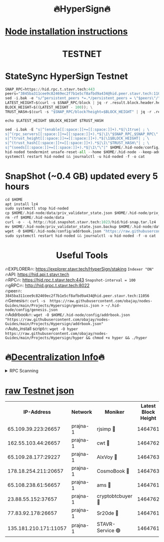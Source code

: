 <h1 align="center"> 🔥HyperSign🔥</h1>

[Node installation instructions](https://github.com/obajay/nodes-Guides/tree/main/Projects/Hypersign)
=

<h1 align="center"> TESTNET</h1>

# StateSync HyperSign Testnet
```python
SNAP_RPC=https://hid.rpc.t.stavr.tech:443
peers="3845ba311cee9c82469ec2f7b1e5cf8afbd9a434@hid.peer.stavr.tech:11056"
sed -i.bak -e "s/^persistent_peers *=.*/persistent_peers = \"$peers\"/" $HOME/.hid-node/config/config.toml
LATEST_HEIGHT=$(curl -s $SNAP_RPC/block | jq -r .result.block.header.height); \
BLOCK_HEIGHT=$((LATEST_HEIGHT - 100)); \
TRUST_HASH=$(curl -s "$SNAP_RPC/block?height=$BLOCK_HEIGHT" | jq -r .result.block_id.hash)

echo $LATEST_HEIGHT $BLOCK_HEIGHT $TRUST_HASH

sed -i.bak -E "s|^(enable[[:space:]]+=[[:space:]]+).*$|\1true| ; \
s|^(rpc_servers[[:space:]]+=[[:space:]]+).*$|\1\"$SNAP_RPC,$SNAP_RPC\"| ; \
s|^(trust_height[[:space:]]+=[[:space:]]+).*$|\1$BLOCK_HEIGHT| ; \
s|^(trust_hash[[:space:]]+=[[:space:]]+).*$|\1\"$TRUST_HASH\"| ; \
s|^(seeds[[:space:]]+=[[:space:]]+).*$|\1\"\"|" $HOME/.hid-node/config/config.toml
hid-noded tendermint unsafe-reset-all --home $HOME/.hid-node --keep-addr-book
systemctl restart hid-noded && journalctl -u hid-noded -f -o cat
```
# SnapShot (~0.4 GB) updated every 5 hours
```python
cd $HOME
apt install lz4
sudo systemctl stop hid-noded
cp $HOME/.hid-node/data/priv_validator_state.json $HOME/.hid-node/priv_validator_state.json.backup
rm -rf $HOME/.hid-node/data
curl -o - -L http://hid.snapshot.stavr.tech:1023/hid/hid-snap.tar.lz4 | lz4 -c -d - | tar -x -C $HOME/.hid-node --strip-components 2
mv $HOME/.hid-node/priv_validator_state.json.backup $HOME/.hid-node/data/priv_validator_state.json
wget -O $HOME/.hid-node/config/addrbook.json "https://raw.githubusercontent.com/obajay/nodes-Guides/main/Projects/Hypersign/addrbook.json"
sudo systemctl restart hid-noded && journalctl -u hid-noded -f -o cat
```

 <h1 align="center"> Useful Tools</h1>

🔥EXPLORER🔥:      https://explorer.stavr.tech/HyperSign/staking        `Indexer "ON"` \
🔥API:             https://hid.api.t.stavr.tech \
🔥RPC🔥:           https://hid.rpc.t.stavr.tech:443              `Snapshot-interval = 100` \
🔥gRPC🔥:          http://hid.grpc.t.stavr.tech:8022 \
🔥peer🔥:          `3845ba311cee9c82469ec2f7b1e5cf8afbd9a434@hid.peer.stavr.tech:11056` \
🔥Genesis🔥:     ```curl -s  https://raw.githubusercontent.com/obajay/nodes-Guides/main/Projects/Hypersign/genesis.json > ~/.hid-node/config/genesis.json``` \
🔥Addrbook🔥:    ```wget -O $HOME/.hid-node/config/addrbook.json "https://raw.githubusercontent.com/obajay/nodes-Guides/main/Projects/Hypersign/addrbook.json"``` \
🔥Auto_install script🔥: ```wget -O hyper https://raw.githubusercontent.com/obajay/nodes-Guides/main/Projects/Hypersign/hyper && chmod +x hyper && ./hyper```

🔥[Decentralization Info](https://github.com/obajay/StateSync-snapshots/tree/main/Projects/Hypersign/Decentralization)🔥
=

<details>
<summary>RPC Scanning</summary>

<h2 align="center"> We scan nodes in real time every 4 hours. And we provide the final result of RPC endpoints.
We cannot influence the operation of these nodes in any way. </h2>


```python
If Voting Power is higher than 0 --> then the Node is a validator of the network and may be subject to attack and be a potential threat to the chain.
```
```python
We marked such validators with a red symbol
```

</details>

[raw Testnet json](https://rpc-check.hypert.stavr.tech/hypert/rpc-hypert-result.json)
=

<table><tr><th>IP-Address</th><th>Network</th><th>Moniker</th><th>Latest Block Height</th><th>Earliest Block Height</th><th>Catching Up</th><th>Tx Index</th><th>Voting Power</th><th>Scan Time</th></tr><tr><td>65.109.39.223:26657</td><td>prajna-1</td><td>rjsimp 🔴</td><td>1464761</td><td>1</td><td>False</td><td>on</td><td>1409810</td><td>2024-03-29T19:48:04.339485724UTC</td></tr><tr><td>162.55.103.44:26657</td><td>prajna-1</td><td>cwt 🔴</td><td>1464762</td><td>1</td><td>False</td><td>on</td><td>989833</td><td>2024-03-29T19:48:09.302849799UTC</td></tr><tr><td>65.109.28.177:29227</td><td>prajna-1</td><td>AlxVoy 🔴</td><td>1464763</td><td>1</td><td>False</td><td>on</td><td>1073855</td><td>2024-03-29T19:48:17.941037094UTC</td></tr><tr><td>178.18.254.211:20657</td><td>prajna-1</td><td>CosmoBook 🔴</td><td>1464763</td><td>108201</td><td>False</td><td>off</td><td>990495</td><td>2024-03-29T19:48:18.220917143UTC</td></tr><tr><td>65.108.238.61:56657</td><td>prajna-1</td><td>ams 🔴</td><td>1464761</td><td>1300793</td><td>False</td><td>on</td><td>1455353</td><td>2024-03-29T19:48:06.778696463UTC</td></tr><tr><td>23.88.55.152:37657</td><td>prajna-1</td><td>cryptobtcbuyer 🔴</td><td>1464762</td><td>1364762</td><td>False</td><td>on</td><td>1446604</td><td>2024-03-29T19:48:09.487334234UTC</td></tr><tr><td>77.83.92.178:26657</td><td>prajna-1</td><td>Sr20de 🔴</td><td>1464761</td><td>1383501</td><td>False</td><td>on</td><td>1069453</td><td>2024-03-29T19:48:01.976604163UTC</td></tr><tr><td>135.181.210.171:11057</td><td>prajna-1</td><td>STAVR-Service 🟢</td><td>1464761</td><td>1462501</td><td>False</td><td>on</td><td>0</td><td>2024-03-29T19:48:07.064904415UTC</td></tr></table>
